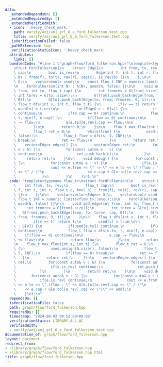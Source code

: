 ```yaml
---
data:
  _extendedDependsOn: []
  _extendedRequiredBy: []
  _extendedVerifiedWith:
  - icon: ':heavy_check_mark:'
    path: verify/aoj/aoj_grl_6_a_ford_fulkerson.test.cpp
    title: verify/aoj/aoj_grl_6_a_ford_fulkerson.test.cpp
  _isVerificationFailed: false
  _pathExtension: hpp
  _verificationStatusIcon: ':heavy_check_mark:'
  attributes:
    links: []
  bundledCode: "#line 1 \"graph/flow/ford_fulkerson.hpp\"\ntemplate<typename flow_t>\n\
    struct FordFulkerson{\n    struct Edge{\n        int from, to, rev;\n        flow_t\
    \ cap;\n        bool is_rev;\n        Edge(int f, int t, int r, flow_t c, bool\
    \ b) : from(f), to(t), rev(r), cap(c), is_rev(b) {}\n    };\n\n    vector<vector<Edge>>\
    \ G;\n    vector<bool> used;\n    const flow_t INF = numeric_limits<flow_t>::max();\n\
    \n    FordFulkerson(int N) : G(N), used(N, false) {}\n\n    void add_edge(int\
    \ from, int to, flow_t cap) {\n        int fromrev = G[from].size();\n       \
    \ int torev = G[to].size();\n        G[from].push_back(Edge(from, to, torev, cap,\
    \ 0));\n        G[to].push_back(Edge(to, from, fromrev, 0, 1));\n    }\n\n   \
    \ flow_t dfs(int v, int t, flow_t f) {\n        if(v == t) return f;\n       \
    \ used[v] = true;\n\n        for(Edge& e : G[v]) {\n            if(used[e.to])\
    \ continue;\n            if(e.cap == 0) continue;\n            flow_t flow = dfs(e.to,\
    \ t, min(f, e.cap));\n            if(flow == 0) continue;\n\n            e.cap\
    \ -= flow;\n            G[e.to][e.rev].cap += flow;\n\n            return flow;\n\
    \        }\n\n        return 0;\n    }\n\n    flow_t max_flow(int s, int t) {\n\
    \        flow_t ret = 0;\n        while(true) {\n            used.assign(G.size(),\
    \ false);\n            flow_t flow = dfs(s, t, INF);\n            if(flow == 0)\
    \ break;\n            ret += flow;\n        }\n        return ret;\n    }\n\n\
    \    vector<Edge> edges() {\n        vector<Edge> ret;\n        for(const auto&\
    \ v : G) {\n            for(const auto& e : v) {\n                if(e.is_rev)\
    \ continue;\n                ret.push_back(e);\n            }\n        }\n   \
    \     return ret;\n    }\n\n    void debug() {\n        for(const auto& v : G)\
    \ {\n            for(const auto& e : v) {\n                if(e.is_rev) continue;\n\
    \                cout << e.from << \" -> \" << e.to << \" (flow : \" << G[e.to][e.rev].cap\
    \ << \" / \"\n                    << e.cap + G[e.to][e.rev].cap << \")\" << endl;\n\
    \            }\n        }\n    }\n};\n"
  code: "template<typename flow_t>\nstruct FordFulkerson{\n    struct Edge{\n    \
    \    int from, to, rev;\n        flow_t cap;\n        bool is_rev;\n        Edge(int\
    \ f, int t, int r, flow_t c, bool b) : from(f), to(t), rev(r), cap(c), is_rev(b)\
    \ {}\n    };\n\n    vector<vector<Edge>> G;\n    vector<bool> used;\n    const\
    \ flow_t INF = numeric_limits<flow_t>::max();\n\n    FordFulkerson(int N) : G(N),\
    \ used(N, false) {}\n\n    void add_edge(int from, int to, flow_t cap) {\n   \
    \     int fromrev = G[from].size();\n        int torev = G[to].size();\n     \
    \   G[from].push_back(Edge(from, to, torev, cap, 0));\n        G[to].push_back(Edge(to,\
    \ from, fromrev, 0, 1));\n    }\n\n    flow_t dfs(int v, int t, flow_t f) {\n\
    \        if(v == t) return f;\n        used[v] = true;\n\n        for(Edge& e\
    \ : G[v]) {\n            if(used[e.to]) continue;\n            if(e.cap == 0)\
    \ continue;\n            flow_t flow = dfs(e.to, t, min(f, e.cap));\n        \
    \    if(flow == 0) continue;\n\n            e.cap -= flow;\n            G[e.to][e.rev].cap\
    \ += flow;\n\n            return flow;\n        }\n\n        return 0;\n    }\n\
    \n    flow_t max_flow(int s, int t) {\n        flow_t ret = 0;\n        while(true)\
    \ {\n            used.assign(G.size(), false);\n            flow_t flow = dfs(s,\
    \ t, INF);\n            if(flow == 0) break;\n            ret += flow;\n     \
    \   }\n        return ret;\n    }\n\n    vector<Edge> edges() {\n        vector<Edge>\
    \ ret;\n        for(const auto& v : G) {\n            for(const auto& e : v) {\n\
    \                if(e.is_rev) continue;\n                ret.push_back(e);\n \
    \           }\n        }\n        return ret;\n    }\n\n    void debug() {\n \
    \       for(const auto& v : G) {\n            for(const auto& e : v) {\n     \
    \           if(e.is_rev) continue;\n                cout << e.from << \" -> \"\
    \ << e.to << \" (flow : \" << G[e.to][e.rev].cap << \" / \"\n                \
    \    << e.cap + G[e.to][e.rev].cap << \")\" << endl;\n            }\n        }\n\
    \    }\n};\n"
  dependsOn: []
  isVerificationFile: false
  path: graph/flow/ford_fulkerson.hpp
  requiredBy: []
  timestamp: '2024-08-02 04:52:03+09:00'
  verificationStatus: LIBRARY_ALL_AC
  verifiedWith:
  - verify/aoj/aoj_grl_6_a_ford_fulkerson.test.cpp
documentation_of: graph/flow/ford_fulkerson.hpp
layout: document
redirect_from:
- /library/graph/flow/ford_fulkerson.hpp
- /library/graph/flow/ford_fulkerson.hpp.html
title: graph/flow/ford_fulkerson.hpp
---
```

